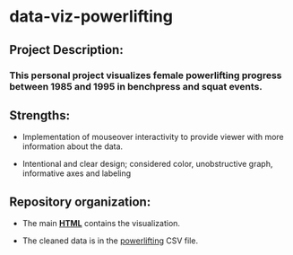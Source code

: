 # data-viz-powerlifting

## Project Description:
### This personal project visualizes female powerlifting progress between 1985 and 1995 in benchpress and squat events. 

## Strengths:
- Implementation of mouseover interactivity to provide viewer with more information about the data.

- Intentional and clear design; considered color, unobstructive graph, informative axes and labeling

## Repository organization:

- The main __[HTML](/index.html)__ contains the visualization. 

- The cleaned data is in the [powerlifting](/powerlifting.csv) CSV file.
